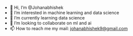 - 👋 Hi, I’m @Johanabhishek
- 👀 I’m interested in machine learning and data science
- 🌱 I’m currently learning data science
- 💞️ I’m looking to collaborate on ml and ai
- 📫 How to reach me my mail: johanabhishek9@gmail.com

<!---
Johanabhishek/Johanabhishek is a ✨ special ✨ repository because its `README.md` (this file) appears on your GitHub profile.
You can click the Preview link to take a look at your changes.
--->
